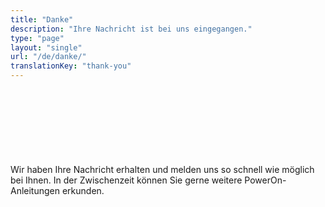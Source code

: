 ```yaml
---
title: "Danke"
description: "Ihre Nachricht ist bei uns eingegangen."
type: "page"
layout: "single"
url: "/de/danke/"
translationKey: "thank-you"
---
```


<div class="container" style="padding-top: 120px; max-width: 800px;">
Wir haben Ihre Nachricht erhalten und melden uns so schnell wie möglich bei Ihnen.
In der Zwischenzeit können Sie gerne weitere PowerOn-Anleitungen erkunden.
</div>